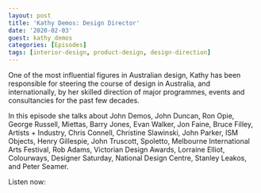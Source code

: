```yaml
---
layout: post
title: 'Kathy Demos: Design Director'
date: '2020-02-03'
guest: kathy_demos
categories: [Episodes]
tags: [interior-design, product-design, design-direction]
---
```


One of the most influential figures in Australian design, Kathy has been
responsible for steering the course of design in Australia, and internationally,
by her skilled direction of major programmes, events and consultancies for the
past few decades.

In this episode she talks about John Demos, John Duncan, Ron Opie, George
Russell, Miettas, Barry Jones, Evan Walker, Jon Faine, Bruce Filley, Artists +
Industry, Chris Connell, Christine Slawinski, John Parker, ISM Objects, Henry
Gillespie, John Truscott, Spoletto, Melbourne International Arts Festival, Rob
Adams, Victorian Design Awards, Lorraine Elliot, Colourways, Designer Saturday,
National Design Centre, Stanley Leakos, and Peter Seamer. 

Listen now:
<div class="responsive-embed" style="padding-top: 8%;">
  <iframe src="about:blank" class="responsive-embed-item" height="50" frameborder="0" webkitallowfullscreen="true" mozallowfullscreen="true" allowfullscreen></iframe>
</div>
